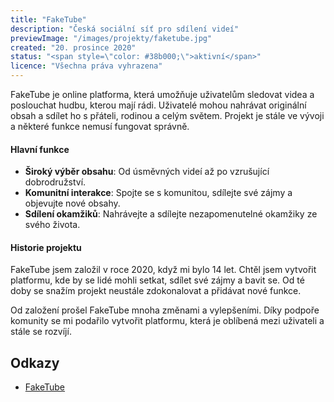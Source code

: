```yaml
---
title: "FakeTube"
description: "Česká sociální síť pro sdílení videí"
previewImage: "/images/projekty/faketube.jpg"
created: "20. prosince 2020"
status: "<span style=\"color: #38b000;\">aktivní</span>"
licence: "Všechna práva vyhrazena"
---
```

FakeTube je online platforma, která umožňuje uživatelům sledovat videa a poslouchat hudbu, kterou mají rádi. Uživatelé mohou nahrávat originální obsah a sdílet ho s přáteli, rodinou a celým světem. Projekt je stále ve vývoji a některé funkce nemusí fungovat správně.

#### Hlavní funkce

- **Široký výběr obsahu**: Od úsměvných videí až po vzrušující dobrodružství.
- **Komunitní interakce**: Spojte se s komunitou, sdílejte své zájmy a objevujte nové obsahy.
- **Sdílení okamžiků**: Nahrávejte a sdílejte nezapomenutelné okamžiky ze svého života.

#### Historie projektu

FakeTube jsem založil v roce 2020, když mi bylo 14 let. Chtěl jsem vytvořit platformu, kde by se lidé mohli setkat, sdílet své zájmy a bavit se. Od té doby se snažím projekt neustále zdokonalovat a přidávat nové funkce.

Od založení prošel FakeTube mnoha změnami a vylepšeními. Díky podpoře komunity se mi podařilo vytvořit platformu, která je oblíbená mezi uživateli a stále se rozvíjí.

## Odkazy

- [FakeTube](https://faketube.cz "Navštívit FakeTube")
